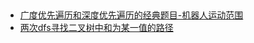 ##
- [广度优先遍历和深度优先遍历的经典题目-机器人运动范围](dynamic/RobotRunRange.java)
- [两次dfs寻找二叉树中和为某一值的路径](tree/PathCountOnFixedSum.java)
